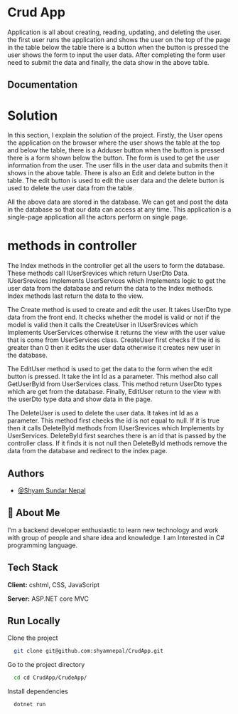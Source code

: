 
# Crud App
Application is all about creating, reading, updating, and deleting the user. the first user runs the application and shows the user on the top of the page in the table below the table there is a button when the button is pressed the user shows the form to input the user data. After completing the form user need to submit the data and finally, the data show in the above table. 


## Documentation

# Solution 
In this section, I explain the solution of the project.
Firstly, the User opens the application on the browser where the user shows the table at the top and below the table, there is a Adduser button when the button is pressed there is a form shown below the button. The form is used to get the user information from the user. The user fills in the user data and submits then it shows in the above table. There is also an Edit and delete button in the table. The edit button is used to edit the user data and the delete button is used to delete the user data from the table.

All the above data are stored in the database. We can get and post the data in the database so that our data can access at any time. This application is a single-page application all the actors perform on single page.

# methods in controller

The Index methods in the controller get all the users to form the database. These methods call IUserSrevices which return UserDto Data. IUserSrevices Implements UserServices which Implements logic to get the user data from the database and return the data to the Index methods. Index methods last return the data to the view.


The Create method is used to create and edit the user. It takes UserDto type data from the front end. It checks whether the model is valid or not if the model is valid then it calls the CreateUser in IUserSrevices which Implements UserServices otherwise it returns the view with the user value that is come from UserServices class. CreateUser first checks if the id is greater than 0 then it edits the user data otherwise it creates new user in the database. 

The EditUser method is used to get the data to the form when the edit button is pressed. It take the int Id as a  parameter. This method also call GetUserById from UserServices class. This method return UserDto types which are get from the database. Finally, EditUser return to the view with the userDto type data and show data in the page. 


The DeleteUser is used to delete the user data. It takes int Id as a parameter. This method first checks the id is not equal to null. If it is true then it calls DeleteById methods from IUserSrevices which Implements by UserServices. DeleteById first searches there is an id that is passed by the controller class. If it finds it is not null then DeleteById methods remove the data from the database and redirect to the index page. 





 

## Authors

- [@Shyam Sundar Nepal](https://github.com/shyamnepal/Coding-test)


## 🚀 About Me
I'm a backend developer enthusiastic to learn new technology and work with group of people and share idea and knowledge. I am Interested in C# programming language. 
## Tech Stack

**Client:** cshtml, CSS, JavaScript 

**Server:** ASP.NET core MVC
## Run Locally

Clone the project

```bash
  git clone git@github.com:shyamnepal/CrudApp.git
```

Go to the project directory

```bash
  cd cd CrudApp/CrudeApp/
```

Install dependencies

```bash
  dotnet run
```



